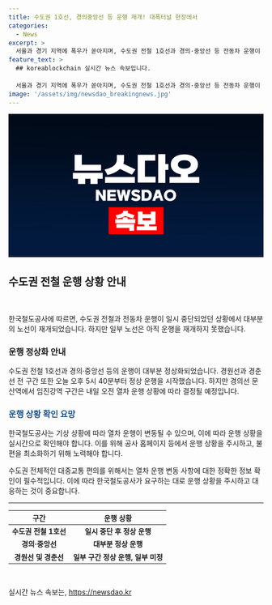 ```yaml
---
title: 수도권 1호선, 경의중앙선 등 운행 재개! 대폭터널 현장에서
categories:
  - News
excerpt: >
  서울과 경기 지역에 폭우가 쏟아지며, 수도권 전철 1호선과 경의·중앙선 등 전동차 운행이 중단되었지만 대부분 재개되었다. 한국철도공사는 오늘 오후 5시 40분부터 경원선과 경춘선 전 구간의 운행이 정상화됐으며, 경의선 문산역에서 임진강역 구간은 내일 열차 운행 상황을 고려해 재개 여부를 결정할 예정이라고 밝혔다. 여행 계획을 가지고 있는 사람들은 공사 홈페이지 등에서 운행상황을 주의깊게 확인해야 할 것으로 보인다.
feature_text: >
  ## koreablockchain 실시간 뉴스 속보입니다.

  서울과 경기 지역에 폭우가 쏟아지며, 수도권 전철 1호선과 경의·중앙선 등 전동차 운행이 중단되었지만 대부분 재개되었다. 한국철도공사는 오늘 오후 5시 40분부터 경원선과 경춘선 전 구간의 운행이 정상화됐으며, 경의선 문산역에서 임진강역 구간은 내일 열차 운행 상황을 고려해 재개 여부를 결정할 예정이라고 밝혔다. 여행 계획을 가지고 있는 사람들은 공사 홈페이지 등에서 운행상황을 주의깊게 확인해야 할 것으로 보인다.
image: '/assets/img/newsdao_breakingnews.jpg'
---
```


<p><img src="/assets/img/newsdao_breakingnews.jpg" alt="koreablockchain 속보" /></p>

<h2 data-ke-size="size26">수도권 전철 운행 상황 안내</h2>

<p data-ke-size="size16">&nbsp;</p>

<p>한국철도공사에 따르면, 수도권 전철과 전동차 운행이 일시 중단되었던 상황에서 대부분의 노선이 재개되었습니다. 하지만 일부 노선은 아직 운행을 재개하지 못했습니다.</p>

<h3>운행 정상화 안내</h3>

<p data-ke-size="size16">수도권 전철 1호선과 경의·중앙선 등의 운행이 대부분 정상화되었습니다. 경원선과 경춘선 전 구간 또한 오늘 오후 5시 40분부터 정상 운행을 시작했습니다. 하지만 경의선 문산역에서 임진강역 구간은 내일 오전 열차 운행 상황에 따라 결정될 예정입니다.</p>

<h3><span style="color: #1a5490;">운행 상황 확인 요망</span></h3>

<p data-ke-size="size16">한국철도공사는 기상 상황에 따라 열차 운행이 변동될 수 있으며, 이에 따라 운행 상황을 실시간으로 확인해야 합니다. 이를 위해 공사 홈페이지 등에서 운행 상황을 주시하고, 불편을 최소화하기 위해 노력해야 합니다.</p>

<p>수도권 전체적인 대중교통 편의를 위해서는 열차 운행 변동 사항에 대한 정확한 정보 확인이 필수적입니다. 이에 따라 한국철도공사가 요구하는 대로 운행 상황을 주시하고 대응하는 것이 중요합니다.</p>

<hr>

<table>
<thead>
<tr>
<th>구간</th>
<th>운행 상황</th>
</tr>
</thead>
<tbody>
<tr>
<td style="text-align: center; height: 17px;"><b>수도권 전철 1호선</b></td>
<td style="text-align: center; height: 17px;"><b>일시 중단 후 정상 운행</b></td>
</tr>
<tr>
<td style="text-align: center; height: 17px;"><b>경의·중앙선</b></td>
<td style="text-align: center; height: 17px;"><b>대부분 정상 운행</b></td>
</tr>
<tr>
<td style="text-align: center; height: 17px;"><b>경원선 및 경춘선</b></td>
<td style="text-align: center; height: 17px;"><b>일부 구간 정상 운행, 일부 미정</b></td>
</tr>
</tbody>
</table>

<p data-ke-size="size16">&nbsp;</p>
실시간 뉴스 속보는, <a href="https://newsdao.kr" rel="dofollow">https://newsdao.kr</a>



